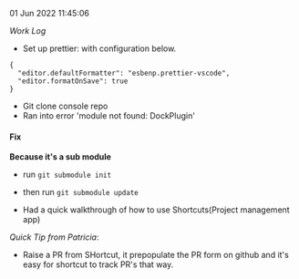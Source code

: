 01 Jun 2022 11:45:06

_Work Log_
- Set up prettier: with configuration below.

```
{
  "editor.defaultFormatter": "esbenp.prettier-vscode",
  "editor.formatOnSave": true
}
```
- Git clone console repo
- Ran into error 'module not found: DockPlugin'

#### Fix
**Because it's a sub module**
- run `git submodule init`
- then run `git submodule update`

- Had a quick walkthrough of how to use Shortcuts(Project management app)

_Quick Tip from Patricia_:
- Raise a PR from SHortcut, it prepopulate the PR form on github and it's easy for shortcut to track PR's that way. 